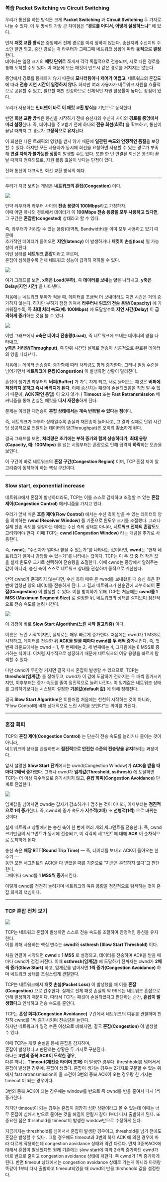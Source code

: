 ### 복습 Packet Switching vs Circuit Switching

우리가 통신을 하는 방식은 크게 **Packet Switching** 과 **Circuit Switching** 두 가지로 나눌 수 있다.  이 두 방식의 가장 큰 차이점은 **“경로를 어디서, 어떻게 설정하느냐”** 에 있다.

먼저 **패킷 교환 방식**은 중앙에서 전체 경로를 미리 정하지 않는다. 송신지와 수신지의 주소만 알면 되고, 중간 경로는 각 라우터가 그때그때 네트워크 상황에 따라 **동적으로 결정**한다.  
데이터는 일정 크기의 **패킷 단위**로 쪼개져 각각 독립적으로 전송되며, 서로 다른 경로를 통해 도착할 수도 있다.  이 때문에 모든 패킷이 반드시 같은 경로를 거치지는 않는다.  

중앙에서 경로를 통제하지 않기 때문에 **모니터링이나 제어가 어렵고**, 네트워크의 혼잡도에 따라 **전송 지연 시간이 일정하지 않다.**  하지만 여러 사용자가 네트워크 자원을 효율적으로 공유할 수 있고, 필요할 때만 전송하므로 전체적인 자원 활용률이 높다는 장점이 있다.  

우리가 사용하는 **인터넷이 바로 이 패킷 교환 방식**을 기반으로 동작한다.

반면 **회선 교환 방식**은 통신을 시작하기 전에 송신자와 수신자 사이의 **경로를 중앙에서 미리 설정**한다.  즉, 데이터를 주고받기 전에 하나의 **전용 회선(회로)** 을 확보하고, 통신이 끝날 때까지 그 경로가 **고정적으로 유지**된다.  

이 회선은 다른 트래픽의 영향을 받지 않기 때문에 **일관된 속도와 안정적인 품질**을 보장할 수 있다.  하지만 모든 사용자가 동시에 회선을 요청하면 사용할 수 있는 경로가 부족해 **연결 자체가 불가능한 상황**이 발생할 수도 있다. 또한 한 번 연결된 회선은 통신이 끝날 때까지 점유되므로, 자원 활용 효율이 낮다는 단점이 있다.  

전화 통신이 대표적인 회선 교환 방식의 예다.

---

우리가 지금 보려는 개념은 **네트워크의 혼잡(Congestion)** 이다.  

![](../images/Pasted%20image%2020251014004547.png)


만약 라우터와 라우터 사이의 **전송 용량이 100Mbps**라고 가정하자.  
이때 어떤 하나의 경로에서 데이터가 이 **100Mbps 전송 용량을 모두 사용하고 있다면**,  
그 구간은 **혼잡한(congested)** 상태라고 할 수 있다.

즉, 라우터가 처리할 수 있는 용량(대역폭, Bandwidth)을 이미 모두 사용하고 있기 때문에  
추가적인 데이터가 들어오면 **지연(latency)** 이 발생하거나 **패킷이 손실(loss)** 될 가능성이 커진다.  
이런 상태를 **네트워크 혼잡**이라고 부르며,  
혼잡이 심해질수록 전체 네트워크 성능이 급격히 저하될 수 있다.

![](../images/Pasted%20image%2020251014005528.png)


여기 그래프를 보면, **x축은 Load(부하)**, 즉 **데이터를 보내는 양**을 나타내고, 
**y축은 Delay(지연 시간)** 을 나타낸다.

처음에는 네트워크 부하가 적을 때, 데이터를 조금씩 더 보내더라도 지연 시간은 거의 증가하지 않는다.  하지만 부하가 점점 커져서 **라우터나 링크의 전송 용량(Capacity)** 에 가까워질수록, 즉 **최대 처리 속도(예: 100Mbps)** 에 도달할수록 **지연 시간(Delay)** 이 **급격하게 증가**하는 것을 볼 수 있다.


![](../images/Pasted%20image%2020251014005714.png)

이번 그래프에서 **x축은 데이터 전송량(Load)**, 즉 네트워크에 보내는 데이터의 양을 나타내고,  
**y축은 처리량(Throughput)**, 즉 단위 시간당 실제로 전송이 성공적으로 완료된 데이터의 양을 나타낸다.

처음에는 데이터 전송량이 증가함에 따라 처리량도 함께 증가한다. 그러나 일정 수준을 넘어가면서 **네트워크에 혼잡(Congestion)** 이 발생하면 상황이 달라진다.  

혼잡이 생기면 라우터의 **버퍼(Buffer)** 가 가득 차게 되고, 새로 들어오는 패킷은 **버퍼에 저장되지 못하고 즉시 버려지게 된다**. 이때 송신자는 패킷이 손실되었음을 직접 알 수 없기 때문에, **ACK(확인 응답)** 이 오지 않거나 **Timeout** 또는 **Fast Retransmission** 메커니즘을 통해 손실된 패킷을 **다시 재전송**하게 된다.

문제는 이러한 재전송이 **혼잡 상태에서는 계속 반복될 수 있다는 점**이다.  

즉, 네트워크가 과부하 상태일수록 손실과 재전송이 늘어나고, 그 결과 실제로 단위 시간당 성공적으로 전달되는 데이터의 양(Throughput)은 오히려 **감소**하게 된다.

결국 그래프를 보면, **처리량은 초기에는 부하 증가와 함께 상승하다가**, **최대 용량(Capacity, 예: 100Mbps)** 을 넘는 시점부터는 혼잡으로 인해 급격히 **하락**하는 모습을 보인다.  

이 구간이 바로 네트워크의 **혼잡 구간(Congestion Region)** 이며, TCP 혼잡 제어 알고리즘이 동작해야 하는 핵심 구간이다.

---
### Slow start, exponential increase

네트워크에서 혼잡이 발생하더라도, TCP는 이를 스스로 감지하고 조절할 수 있는 **혼잡 제어(Congestion Control)** 메커니즘을 가지고 있다.

우리가 앞서 배운 **흐름 제어(Flow Control)** 에서는 수신 측이 받을 수 있는 데이터의 양을 의미하는 **rwnd (Receiver Window)** 를 기준으로 윈도우 크기를 조절했다. 그러나 실제 전송 속도를 결정하는 데에는 수신 측의 상태뿐 아니라, **네트워크 전체의 혼잡도**도 고려되어야 한다. 이때 TCP는 **cwnd (Congestion Window)** 라는 개념을 추가로 사용한다.

즉, **rwnd**는 “수신자가 얼마나 받을 수 있는가”를 나타내는 값이라면, **cwnd**는 “현재 네트워크가 얼마나 감당할 수 있는가”를 나타내는 값이다.  TCP는 이 두 값 중 더 작은 값을 실제 윈도우 크기로 선택하여 전송량을 조절한다. 이때 cwnd는 중앙에서 알려주는 값이 아니라, 송신 측이 스스로 네트워크 상태를 관찰하며 동적으로 계산한다.

만약 cwnd가 존재하지 않는다면, 수신 측이 매우 큰 rwnd를 보내왔을 때 송신 측은 한 번에 엄청난 양의 데이터를 전송하게 된다. 그 결과 네트워크가 한순간에 과부하되어 **혼잡(Congestion)** 이 발생할 수 있다. 이를 방지하기 위해 TCP는 처음에는 **cwnd를 1 MSS (Maximum Segment Size)** 로 설정한 뒤, 네트워크의 상태를 살펴보며 점진적으로 전송 속도를 늘려 나간다.

![](../images/Pasted%20image%2020251014204555.png)

이 과정이 바로 **Slow Start Algorithm(느린 시작 알고리즘)** 이다.

이름은 ‘느린 시작’이지만, 실제로는 매우 빠르게 증가한다. 처음에는 cwnd가 1 MSS로 시작하고, 데이터를 전송한 뒤 **ACK을 받을 때마다 cwnd를 두 배씩 증가**시킨다. 즉, 첫 번째 라운드에서는 cwnd = 1, 두 번째에는 2, 세 번째에는 4, 그다음에는 8 MSS로 증가하는 식이다. 이처럼 지수적으로 성장하기 때문에 네트워크의 여유 용량을 빠르게 탐색할 수 있다.

다만 cwnd가 무한정 커지면 결국 다시 혼잡이 발생할 수 있으므로, TCP는 **threshold(임계값)** 를 정해두고, cwnd가 이 값에 도달하기 전까지는 두 배씩 증가시키지만, 이후부터는 증가 속도를 줄여 점진적으로 늘려 나간다. 이 임계값은 네트워크 상태를 고려하기보다는 시스템이 설정한 **기본값(default 값)** 에 의해 정해진다.

결국 **Slow Start Algorithm**은 이름처럼 처음에는 천천히 시작하는 것이 아니라, “Flow Control에 비해 상대적으로 느린 시작을 보인다”는 의미를 가진다.

---
### 혼잡 회피
TCP의 **혼잡 제어(Congestion Control)** 는 단순히 전송 속도를 늘리거나 줄이는 것이 아니라,  
네트워크의 상태를 관찰하면서 **점진적으로 안전한 수준의 전송량을 유지**하려는 과정이다.

앞서 설명한 **Slow Start 단계**에서는 cwnd(Congestion Window)가 **ACK을 받을 때마다 2배씩 증가**했다. 그러나 cwnd가 **임계값(Threshold, ssthresh)** 에 도달하면 TCP는 더 이상 지수적으로 증가시키지 않고, **혼잡 회피(Congestion Avoidance)** 단계로 진입한다.

![](../images/Pasted%20image%2020251014205230.png)

임계값을 넘어서면 cwnd는 갑자기 감소하거나 멈추는 것이 아니라, 이제부터는 **점진적으로 1씩 증가**한다. 즉, cwnd의 증가 속도가 **지수적(2배)** → **선형적(1씩)** 으로 바뀌는 것이다.

실제 네트워크 상황에서는 송신 측이 한 번에 여러 개의 세그먼트를 전송한다. 즉, cwnd 크기만큼의 세그먼트가 동시에 전송되고, 이 각각의 세그먼트에 대해 **ACK** 이 순차적으로 도착하게 된다.

송신 측은 **해당 RTT(Round Trip Time)** — 즉, 데이터를 보내고 ACK이 돌아오는 한 주기 —  
동안 모든 세그먼트의 ACK을 다 받았을 때를 기준으로 “지금은 혼잡하지 않다”고 판단한다.  
그때마다 cwnd를 **1 MSS씩 증가**시킨다.

이렇게 cwnd를 천천히 늘려가며 네트워크의 여유 용량을 점진적으로 탐색하는 것이 혼잡 회피의 핵심이다.

---
### TCP 혼잡 전체 보기

![](../images/Pasted%20image%2020251014210022.png)

TCP는 네트워크 혼잡이 발생하면 스스로 전송 속도를 조절하여 안정적인 통신을 유지한다.  
이를 위해 사용하는 핵심 변수는 **cwnd**와 **ssthresh (Slow Start Threshold)** 이다.

처음 연결이 시작되면 **cwnd = 1 MSS** 로 설정되고, 데이터를 전송하며 ACK을 받을 때마다 cwnd가 점점 커진다. 이때 **ssthresh(임계값)** 에 도달하기 전까지는 cwnd가 **2배씩 증가(Slow Start)** 하고, 임계값을 넘어서면 **1씩 증가(Congestion Avoidance)** 하며 네트워크 상태를 조심스럽게 관찰한다.

TCP는 네트워크에서 **패킷 손실(Packet Loss)** 이 발생했을 때 이를 **혼잡(Congestion)** 으로 간주한다. 실제로 전체 패킷 손실의 약 99%는 네트워크 혼잡으로 인해 발생하기 때문이다. 따라서 TCP는 패킷이 손실되었다고 판단하는 순간, **혼잡이 발생했다**고 인식하고 전송 속도를 줄인다.

TCP는 **혼잡 회피(Congestion Avoidance)** 구간에서 네트워크의 여유를 관찰하며 천천히 cwnd를 1씩 증가시키며 전송량을 늘린다.  
하지만 네트워크가 일정 수준 이상으로 바빠지면, 결국 **혼잡(Congestion)** 이 발생할 수 있다.

이때 TCP는 패킷 손실을 통해 혼잡을 감지하며,  
혼잡이 발생했다고 판단하는 상황은 두 가지로 구분된다.  
하나는 **3번의 중복 ACK이 도착한 경우**,  
다른 하나는 **Timeout(재전송 타이머 초과)** 이 발생한 경우다.
threshhold를 넘어서서 혼잡이 발생한 경우에, 혼잡이 생겼다. 혼잡이 생기는 경우는 2가지로 구분할 수 있는 위에서 fast retransmission이 올 조건이 3번의 중복 ACK이 오는 경우랑 한 가지는 timeout 이 되는 경우이다.

3번의 중복 ACK이 되는 경우에는 window를 반으로 즉 cwnd를 반을 줄여서 다시 1씩 증가한다. 

하지만 timeout이 되는 경우는 혼잡이 굉장히 심한 상황이라고 볼 수 있는데 이때는 너무 혼잡이 심해서 반으로 줄이는 것을 해결이 안될거 같아 1부터 다시 출발하게 된다. 또 중요한 점은 thrshhold를 timeout이 발생한 window반으로 수정하게 된다. 


지금까지는 threshhold를 넘어서서 혼잡이 발생한 경우이고, threshold를 넘기 전에도 혼잡은 발생할 수 있다 . 그럴 경우에도 timeout과 3번의 복제 ACK 에 의한 경우에 따라 다르게 작용하는데 congestion aovidance 상태와 약간 다르다. 먼저  3중복ACK에 대해서 혼잡이 발생했다면 원래 기존에는 slow start에 따라 2배씩 증가하던 cwnd가 바로 반으로 줄이고 congestion avoidance 상태에 처한다. 즉 cwnd가 1씩 증가하게 된다. 반면 timeout 상태에서는 congestion avoidance 상태로 가는게 아니라 아까랑 똑같이 1부터 다시 출발하고 timeout되었을 때 cwnd의 반을 thrshohold 값을 설정한다. 